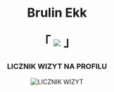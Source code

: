 <h1 align="center">Brulin Ekk
<p align="center">
  「 <img src="https://readme-typing-svg.herokuapp.com/?center=true&top=50px&lines=+discord.gg/fivepvppl"/> 」
</p>
</h1>

<h3 align="center">LICZNIK WIZYT NA PROFILU</h3>
<p align="center">
    <img src="https://profile-counter.glitch.me/brulinekk/count.svg" alt="LICZNIK WIZYT" />
</p>
